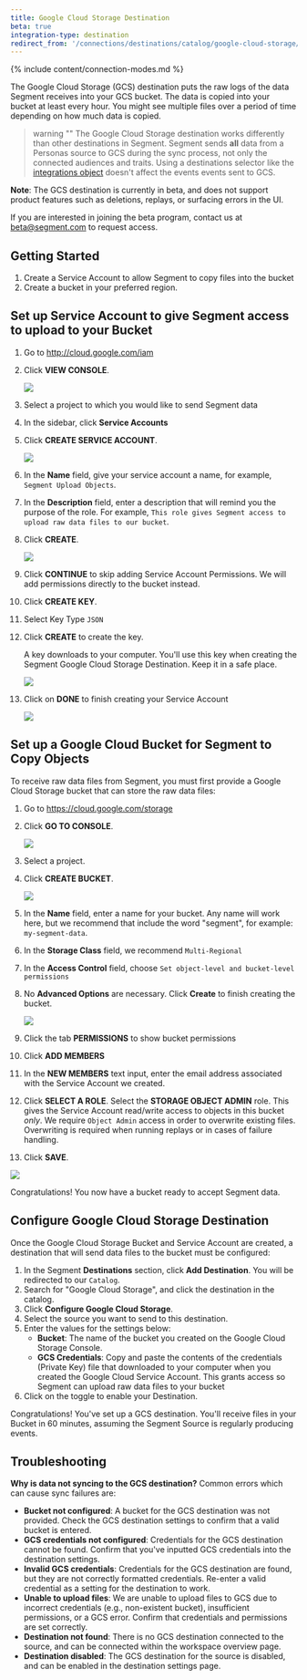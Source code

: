 ```yaml
---
title: Google Cloud Storage Destination
beta: true
integration-type: destination
redirect_from: '/connections/destinations/catalog/google-cloud-storage/'
---
```


{% include content/connection-modes.md %}

The Google Cloud Storage (GCS) destination puts the raw logs of the data Segment receives into your GCS bucket. The data is copied into your bucket at least every hour. You might see multiple files over a period of time depending on how much data is copied.

> warning ""
> The Google Cloud Storage destination works differently than other destinations in Segment. Segment sends **all** data from a Personas source to GCS during the sync process, not only the connected audiences and traits. Using a destinations selector like the [integrations object](/docs/connections/spec/common/#integrations) doesn't affect the events events sent to GCS.

**Note**: The GCS destination is currently in beta, and does not support product features such as deletions, replays, or surfacing errors in the UI.

If you are interested in joining the beta program, contact us at [beta@segment.com](mailto:beta@segment.com) to request access.


## Getting Started

1. Create a Service Account to allow Segment to copy files into the bucket
2. Create a bucket in your preferred region.


## Set up Service Account to give Segment access to upload to your Bucket

1. Go to http://cloud.google.com/iam
2. Click **VIEW CONSOLE**.

   ![](images/gcloud4.png)

3. Select a project to which you would like to send Segment data
4. In the sidebar, click **Service Accounts**
5. Click **CREATE SERVICE ACCOUNT**.

   ![](images/gcloud5.png)

6. In the **Name** field, give your service account a name, for example, `Segment Upload Objects`.
7. In the **Description** field, enter a description that will remind you the purpose of the role. For example, `This role gives Segment access to upload raw data files to our bucket`.
8. Click **CREATE**.

   ![](images/gcloud6.png)

10. Click **CONTINUE** to skip adding Service Account Permissions. We will add permissions directly to the bucket instead.

11. Click **CREATE KEY**.
12. Select Key Type `JSON`
13. Click **CREATE** to create the key.

    A key downloads to your computer. You'll use this key when creating the Segment Google Cloud Storage Destination. Keep it in a safe place.

    ![](images/gcloud8.png)

14. Click on **DONE** to finish creating your Service Account

    ![](images/gcloud9.png)


## Set up a Google Cloud Bucket for Segment to Copy Objects

To receive raw data files from Segment, you must first provide a Google Cloud Storage bucket that can store the raw data files:

1. Go to https://cloud.google.com/storage
2. Click **GO TO CONSOLE**.

   ![](images/gcloud1.png)

3. Select a project.
4. Click **CREATE BUCKET**.

   ![](images/gcloud2.png)

5. In the **Name** field, enter a name for your bucket.
   Any name will work here, but we recommend that include the word "segment", for example: `my-segment-data`.
6. In the **Storage Class** field, we recommend `Multi-Regional`
7. In the **Access Control** field, choose `Set object-level and bucket-level permissions`
8. No **Advanced Options** are necessary. Click **Create** to finish creating the bucket.

   ![](images/gcloud3.png)

9. Click the tab **PERMISSIONS** to show bucket permissions
10. Click **ADD MEMBERS**
11. In the **NEW MEMBERS** text input, enter the email address associated with the Service Account we created.
12. Click **SELECT A ROLE**.
    Select the **STORAGE OBJECT ADMIN** role. This gives the Service Account read/write access to objects in this bucket _only_. We require `Object Admin` access in order to overwrite existing files. Overwriting is required when running replays or in cases of failure handling.
13. Click **SAVE**.

   ![](images/gcloud10.png)

Congratulations! You now have a bucket ready to accept Segment data.

## Configure Google Cloud Storage Destination

Once the Google Cloud Storage Bucket and Service Account are created, a destination that will send data files to the bucket must be configured:

1. In the Segment **Destinations** section, click **Add Destination**.
   You will be redirected to our `Catalog`.
2. Search for "Google Cloud Storage", and click the destination in the catalog.
3. Click **Configure Google Cloud Storage**.
4. Select the source you want to send to this destination.
5. Enter the values for the settings below:
   - **Bucket**: The name of the bucket you created on the Google Cloud Storage Console.
   - **GCS Credentials**: Copy and paste the contents of the credentials (Private Key) file that downloaded to your computer when you created the Google Cloud Service Account. This grants access so Segment can upload raw data files to your bucket
6. Click on the toggle to enable your Destination.

Congratulations! You've set up a GCS destination. You'll receive files in your Bucket in 60 minutes, assuming the Segment Source is regularly producing events.

## Troubleshooting

**Why is data not syncing to the GCS destination?**
Common errors which can cause sync failures are:
- **Bucket not configured**: A bucket for the GCS destination was not provided. Check the GCS destination settings to confirm that a valid bucket is entered.
- **GCS credentials not configured**: Credentials for the GCS destination cannot be found. Confirm that you've inputted GCS credentials into the destination settings.
- **Invalid GCS credentials**: Credentials for the GCS destination are found, but they are not correctly formatted credentials. Re-enter a valid credential as a setting for the destination to work.
- **Unable to upload files**: We are unable to upload files to GCS due to incorrect credentials (e.g., non-existent bucket), insufficient permissions, or a GCS error. Confirm that credentials and permissions are set correctly.
- **Destination not found**: There is no GCS destination connected to the source, and can be connected within the workspace overview page.
- **Destination disabled**: The GCS destination for the source is disabled, and can be enabled in the destination settings page.
